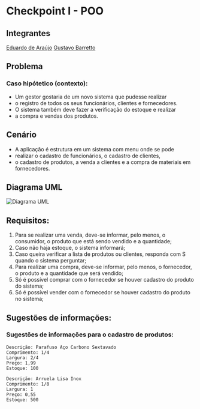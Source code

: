# Checkpoint I - POO

## Integrantes
[Eduardo de Araújo](https://github.com/eduardoaraujogomes)
[Gustavo Barretto](https://github.com/gustavobarretto)


## Problema
### Caso hipótetico (contexto):
- Um gestor gostaria de um novo sistema que pudesse realizar 
- o registro de todos os seus funcionários, clientes e fornecedores. 
- O sistema também deve fazer a verificação do estoque e realizar 
- a compra e vendas dos produtos.

## Cenário
- A aplicação é estrutura em um sistema com menu onde se pode 
- realizar o cadastro de funcionários, o cadastro de clientes, 
- o cadastro de produtos, a venda a clientes e a compra de materiais em fornecedores.

## Diagrama UML
![Diagrama UML](https://i.imgur.com/4Qga2w2.jpg)

## Requisitos:

1.  Para se realizar uma venda, deve-se informar, pelo menos, o consumidor, o produto que está sendo vendido e a quantidade;
2.  Caso não haja estoque, o sistema informará;
3.  Caso queira verificar a lista de produtos ou clientes, responda com S quando o sistema perguntar;
4.  Para realizar uma compra, deve-se informar, pelo menos, o fornecedor, o produto e a quantidade que será vendido;
5.  Só é possível comprar com o fornecedor se houver cadastro do produto do sistema;
6.  Só é possível vender com o fornecedor se houver cadastro do produto no sistema;

## Sugestões de informações:
### Sugestões de informações para o cadastro de produtos:
	
```
Descrição: Parafuso Aço Carbono Sextavado
Comprimento: 1/4
Largura: 2/4
Preço: 1,99
Estoque: 100

Descrição: Arruela Lisa Inox
Comprimento: 1/8
Largura: 1
Preço: 0,55
Estoque: 500
```


